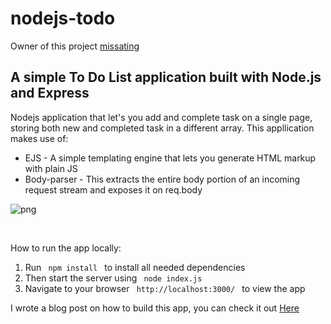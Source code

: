 # nodejs-todo

Owner of this project [missating](https://github.com/missating)

<h2> A simple To Do List application built with Node.js and Express</h2>

<p> Nodejs application that let's you add and complete task on a single page, storing both new and completed task in a different array. This appllication makes use of: </p>

<ul>
<li> EJS - A simple templating engine that lets you generate HTML markup with plain JS </li>

<li> Body-parser - This extracts the entire body portion of an incoming request stream and exposes it on req.body </li>
</ul>

![png](https://github.com/missating/nodejs-todo/blob/master/todo.png?raw=true 'web todo')

<br>

<p> How to run the app locally: </p>

<ol>
<li> Run <code> npm install </code> to install all needed dependencies </li>

<li> Then start the server using <code> node index.js </code> </li>

<li> Navigate to your browser <code> http://localhost:3000/ </code> to view the app </li>
</ol>

<p> I wrote a blog post on how to build this app, you can check it out <a href="https://medium.com/@atingenkay/creating-a-todo-app-with-node-js-express-8fa51f39b16f" target="_blank">Here</a>

